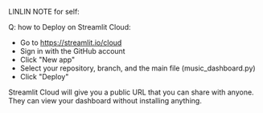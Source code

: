 LINLIN NOTE for self:

Q: how to Deploy on Streamlit Cloud:
* Go to https://streamlit.io/cloud
* Sign in with the GitHub account
* Click "New app"
* Select your repository, branch, and the main file (music_dashboard.py)
* Click "Deploy"

Streamlit Cloud will give you a public URL that you can share with anyone. They can view your dashboard without installing anything.
